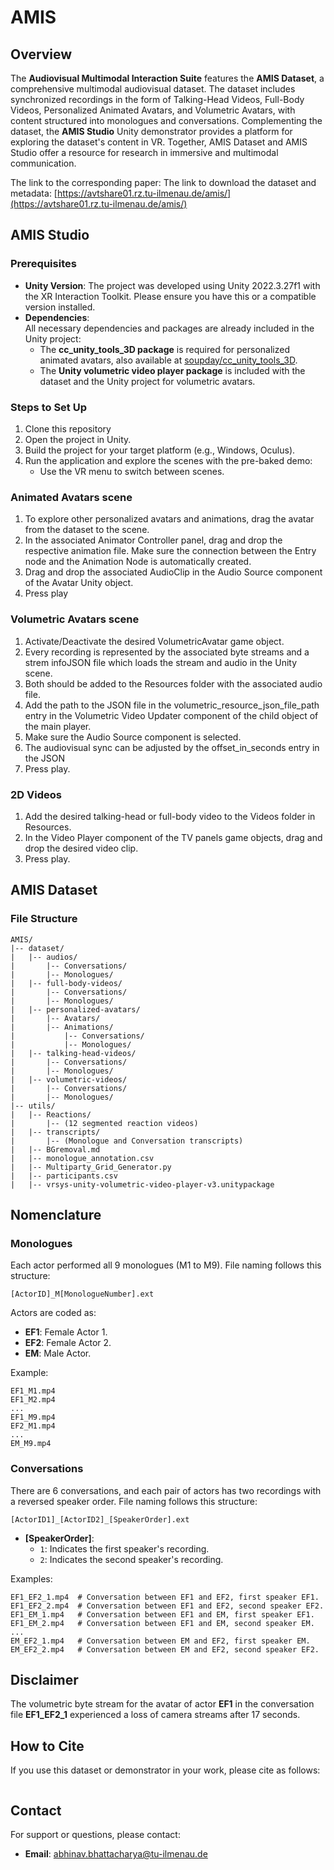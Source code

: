 # AMIS

## Overview
The **Audiovisual Multimodal Interaction Suite** features the **AMIS Dataset**, a comprehensive multimodal audiovisual dataset. The dataset includes synchronized recordings in the form of Talking-Head Videos, Full-Body Videos, Personalized Animated Avatars, and Volumetric Avatars, with content structured into monologues and conversations. Complementing the dataset, the **AMIS Studio** Unity demonstrator provides a platform for exploring the dataset's content in VR. Together, AMIS Dataset and AMIS Studio offer a resource for research in immersive and multimodal communication.


The link to the corresponding paper:
The link to download the dataset and metadata: [https://avtshare01.rz.tu-ilmenau.de/amis/](https://avtshare01.rz.tu-ilmenau.de/amis/)

	
## AMIS Studio

### Prerequisites
- **Unity Version**: The project was developed using Unity 2022.3.27f1 with the XR Interaction Toolkit. Please ensure you have this or a compatible version installed.
- **Dependencies**:  
  All necessary dependencies and packages are already included in the Unity project:
  - The **cc_unity_tools_3D package** is required for personalized animated avatars, also available at [soupday/cc_unity_tools_3D](https://github.com/soupday/cc_unity_tools_3D.git).
  - The **Unity volumetric video player package** is included with the dataset and the Unity project for volumetric avatars.

### Steps to Set Up
1. Clone this repository
2. Open the project in Unity.
3. Build the project for your target platform (e.g., Windows, Oculus).
4. Run the application and explore the scenes with the pre-baked demo:
   - Use the VR menu to switch between scenes.

### Animated Avatars scene
1. To explore other personalized avatars and animations, drag the avatar from the dataset to the scene.
2. In the associated Animator Controller panel, drag and drop the respective animation file. Make sure the connection between the Entry node and the Animation Node is automatically created.
3. Drag and drop the associated AudioClip in the Audio Source component of the Avatar Unity object.
4. Press play

### Volumetric Avatars scene
1. Activate/Deactivate the desired VolumetricAvatar game object.
2. Every recording is represented by the associated byte streams and a strem infoJSON file which loads the stream and audio in the Unity scene.
3. Both should be added to the Resources folder with the associated audio file.
4. Add the path to the JSON file in the volumetric_resource_json_file_path entry in the Volumetric Video Updater component of the child object of the main player.
5. Make sure the Audio Source component is selected.
6. The audiovisual sync can be adjusted by the offset_in_seconds entry in the JSON
6. Press play.

### 2D Videos
1. Add the desired talking-head or full-body video to the Videos folder in Resources.
2. In the Video Player component of the TV panels game objects, drag and drop the desired video clip.
3. Press play.


## AMIS Dataset
### File Structure
```
AMIS/
|-- dataset/
|   |-- audios/
|       |-- Conversations/
|       |-- Monologues/
|   |-- full-body-videos/
|       |-- Conversations/
|       |-- Monologues/
|   |-- personalized-avatars/
|       |-- Avatars/
|       |-- Animations/
|           |-- Conversations/
|           |-- Monologues/
|   |-- talking-head-videos/
|       |-- Conversations/
|       |-- Monologues/
|   |-- volumetric-videos/
|       |-- Conversations/
|       |-- Monologues/
|-- utils/
|   |-- Reactions/
|       |-- (12 segmented reaction videos)
|   |-- transcripts/
|       |-- (Monologue and Conversation transcripts)
|   |-- BGremoval.md
|   |-- monologue_annotation.csv
|   |-- Multiparty_Grid_Generator.py
|   |-- participants.csv
|   |-- vrsys-unity-volumetric-video-player-v3.unitypackage

```
## Nomenclature

### Monologues
Each actor performed all 9 monologues (M1 to M9). File naming follows this structure:
```
[ActorID]_M[MonologueNumber].ext
```
Actors are coded as:
- **EF1**: Female Actor 1.
- **EF2**: Female Actor 2.
- **EM**: Male Actor.

Example:
```
EF1_M1.mp4
EF1_M2.mp4
...
EF1_M9.mp4
EF2_M1.mp4
...
EM_M9.mp4
```

### Conversations
There are 6 conversations, and each pair of actors has two recordings with a reversed speaker order. File naming follows this structure:
```
[ActorID1]_[ActorID2]_[SpeakerOrder].ext
```
- **[SpeakerOrder]**: 
  - `1`: Indicates the first speaker's recording.
  - `2`: Indicates the second speaker's recording.

Examples:
```
EF1_EF2_1.mp4  # Conversation between EF1 and EF2, first speaker EF1.
EF1_EF2_2.mp4  # Conversation between EF1 and EF2, second speaker EF2.
EF1_EM_1.mp4   # Conversation between EF1 and EM, first speaker EF1.
EF1_EM_2.mp4   # Conversation between EF1 and EM, second speaker EM.
...
EM_EF2_1.mp4   # Conversation between EM and EF2, first speaker EM.
EM_EF2_2.mp4   # Conversation between EM and EF2, second speaker EF2.
```

## Disclaimer

The volumetric byte stream for the avatar of actor **EF1** in the conversation file **EF1_EF2_1** experienced a loss of camera streams after 17 seconds.



## How to Cite
If you use this dataset or demonstrator in your work, please cite as follows:
```bibtex

```

## Contact
For support or questions, please contact:
- **Email**: abhinav.bhattacharya@tu-ilmenau.de

